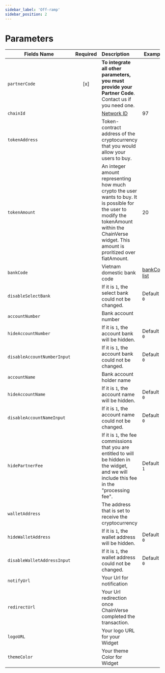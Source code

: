 ```yaml
---
sidebar_label: 'Off-ramp'
sidebar_position: 2
---
```


# Parameters
| Fields Name | Required | Description | Example |
| -------- | :-------: | :--- | ---------------------------------------- |
| `partnerCode` | [x] | **To integrate all other parameters, you must provide your Partner Code**. Contact us if you need one. | |
| `chainId` |  | [Network ID](https://chainlist.org/) | 97 |
| `tokenAddress` | | Token-contract address of the cryptocurrency that you would allow your users to buy. |  |
| `tokenAmount` |  | An integer amount representing how much crypto the user wants to buy. It is possible for the user to modify the tokenAmount within the ChainVerse widget. This amount is proritized over fiatAmount.| 20 |
| `bankCode` |  | Vietnam domestic bank code | [bankCode list](/docs/ramp/partner/query_param/bank_code) |
| `disableSelectBank` |  | If it is `1`, the select bank could not be changed.| Default is `0` |
| `accountNumber` |  | Bank account number | |
| `hideAccountNumber` |  | If it is `1`, the account bank will be hidden.| Default is `0` |
| `disableAccountNumberInput` |  | If it is `1`, the account bank could not be changed.| Default is `0` |
| `accountName` |  | Bank account holder name | |
| `hideAccountName` |  | If it is `1`, the account name will be hidden.| Default is `0` |
| `disableAccountNameInput` |  | If it is `1`, the account name could not be changed.| Default is `0` |
| `hidePartnerFee` |  | If it is `1`, the fee commissions that you are entitled to will be hidden in the widget, and we will include this fee in the "processing fee".| Default is `1` |
| `walletAddress` | | The address that is set to receive the cryptocurrency |  |
| `hideWalletAddress` |  | If it is `1`, the wallet address will be hidden.| Default is `0` |
| `disableWalletAddressInput` |  | If it is `1`, the wallet address could not be changed.| Default is `0` |
| `notifyUrl` |  | Your Url for notification |  |
| `redirectUrl` |  | Your Url redirection once ChainVerse completed the transaction. |  |
| `logoURL` | | Your logo URL for your Widget |  |
| `themeColor` | | Your theme Color for Widget |  |
